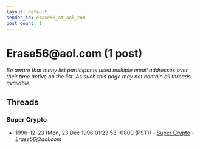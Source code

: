 ```yaml
---
layout: default
sender_id: erase56_at_aol_com
post_count: 1
---
```


# Erase56<span>@</span>aol.com (1 post)

_Be aware that many list participants used multiple email addresses over their time active on the list. As such this page may not contain all threads available._

## Threads

### Super Crypto
+ 1996-12-23 (Mon, 23 Dec 1996 01:23:53 -0800 (PST)) - [Super Crypto](/archive/1996/12/82e656b1337bd20b0becb364f1383c0d3f4c163c741b19f6a3e577335fa0825d) - _Erase56@aol.com_

